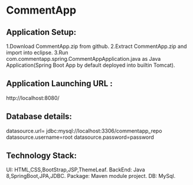 # CommentApp

Application Setup:
------------------------------------------------------------------
1.Download CommentApp.zip from github.
2.Extract CommentApp.zip and import into eclipse.
3.Run com.commentapp.spring.CommentAppApplication.java as Java Application(Spring Boot App by default deployed into builtin Tomcat).

Application Launching URL : 
------------------------------------------------------------------
http://localhost:8080/

Database details:
------------------------------------------------------------------
datasource.url= jdbc:mysql://localhost:3306/commentapp_repo
datasource.username=root
datasource.password=password

Technology Stack:
------------------------------------------------------------------
UI: HTML,CSS,BootStrap,JSP,ThemeLeaf.
BackEnd: Java 8,SpringBoot,JPA,JDBC.
Package: Maven module project.
DB: MySql.



